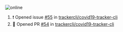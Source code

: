 ![online](https://puppeteer-screenshot-two.vercel.app/wttr.in/?type=jpeg&quality=75&fullPage=true&key=0bb7be77-c9da-4030-aaa2-cbf325b14210)

<!--START_SECTION:activity-->
1. ❗️ Opened issue [#55](https://github.com/trackercli/covid19-tracker-cli/issues/55) in [trackercli/covid19-tracker-cli](https://github.com/trackercli/covid19-tracker-cli)
2. 💪 Opened PR [#54](https://github.com/trackercli/covid19-tracker-cli/pull/54) in [trackercli/covid19-tracker-cli](https://github.com/trackercli/covid19-tracker-cli)
<!--END_SECTION:activity-->
